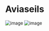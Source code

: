 # Aviaseils
![image](https://user-images.githubusercontent.com/89976364/219956604-f0409e9e-f7db-4f11-bb8d-6f43bf1c910b.png)
![image](https://user-images.githubusercontent.com/89976364/219956668-193ac2e8-60b8-45da-bd4f-0d70c6d18b1a.png)
